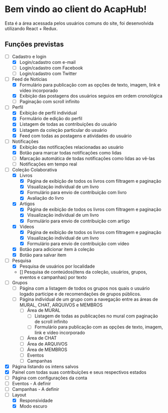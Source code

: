 # Bem vindo ao client do AcapHub!
Esta é a área acessada pelos usuários comuns do site, foi desenvolvida utilizando React + Redux.

## Funções previstas
- [ ] Cadastro e login
  - [x] Login/cadastro com e-mail
  - [ ] Login/cadastro com Facebook
  - [ ] Login/cadastro com Twitter
- [ ] Feed de Notícias
  - [x] Formulário para publicação com as opções de texto, imagem, link e vídeo incorporado
  - [x] Exibição das postagens dos usuários seguios em ordem cronológica
  - [ ] Paginação com scroll infinito
- [ ] Perfil
  - [x] Exibição de perfil individual
  - [x] Formulário de edição do perfil
  - [x] Listagem de todas as contribuições do usuário  
  - [x] Listagem da coleção particular do usuário  
  - [x] Feed com todas as postagens e atividades do usuário
- [ ] Notificações
  - [x] Exibição das notificações relacionadas ao usuário
  - [x] Botão para marcar todas notificações como lidas
  - [ ] Marcação automática de todas notificações como lidas ao vê-las
  - [ ] Notificações em tempo real
- [ ] Coleção Colaborativa
  - [x] Livros
    - [x] Página de exibição de todos os livros com filtragem e paginação
    - [x] Visualização individual de um livro
    - [x] Formulário para envio de contribuição com livro
    - [x] Avaliação do livro
  - [x] Artigos
    - [x] Página de exibição de todos os livros com filtragem e paginação
    - [x] Visualização individual de um livro
    - [x] Formulário para envio de contribuição com artigo
  - [x] Vídeos 
    - [x] Página de exibição de todos os livros com filtragem e paginação
    - [x] Visualização individual de um livro
    - [x] Formulário para envio de contribuição com vídeo
  - [x] Botão para adicionar item à coleção
  - [x] Botão para salvar item
- [ ] Pesquisa
    - [x] Pesquisa de usuários por localidade
    - [] Pesquisa de conteúdos(itens da coleção, usuários, grupos, eventos e campanhas) por texto  
- [ ] Grupos
  - [ ] Página com a listagem de todos os grupos nos quais o usuário logado participe e de recomendações de grupos públicos. 
  - [ ] Página individual de um grupo com a navegação entre as áreas de MURAL, CHAT, ARQUIVOS e MEMBROS
    - [ ] Área de MURAL
      - [ ] Listagem de todas as publicações no mural com paginação de scroll infinito
      - [ ] Formulário para publicação com as opções de texto, imagem, link e vídeo incorporado
    - [ ] Área de CHAT
    - [ ] Área de ARQUIVOS
    - [ ] Área de MEMBROS
    - [ ] Eventos
    - [ ] Campanhas
- [x] Página listando os intens salvos
- [x] Painel com todas suas contribuições e seus respectivos estados
- [ ] Página com configurações da conta
- [ ] Eventos - A definir
- [ ] Campanhas - A definir
- [ ] Layout
    - [x] Responsividade
    - [x] Modo escuro
